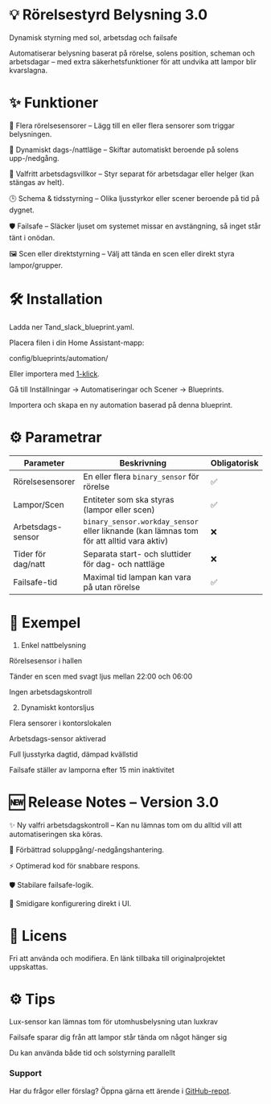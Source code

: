 # 💡 Rörelsestyrd Belysning 3.0

Dynamisk styrning med sol, arbetsdag och failsafe

Automatiserar belysning baserat på rörelse, solens position, scheman och arbetsdagar – med extra säkerhetsfunktioner för att undvika att lampor blir kvarslagna.

# ✨ Funktioner

🚶 Flera rörelsesensorer – Lägg till en eller flera sensorer som triggar belysningen.

🌅 Dynamiskt dags-/nattläge – Skiftar automatiskt beroende på solens upp-/nedgång.

📅 Valfritt arbetsdagsvillkor – Styr separat för arbetsdagar eller helger (kan stängas av helt).

🕒 Schema & tidsstyrning – Olika ljusstyrkor eller scener beroende på tid på dygnet.

🛡 Failsafe – Släcker ljuset om systemet missar en avstängning, så inget står tänt i onödan.

🖼 Scen eller direktstyrning – Välj att tända en scen eller direkt styra lampor/grupper.

# 🛠 Installation

Ladda ner Tand_slack_blueprint.yaml.

Placera filen i din Home Assistant-mapp:

config/blueprints/automation/

Eller importera med [1-klick](https://my.home-assistant.io/redirect/blueprint_import?blueprint_url=https://raw.githubusercontent.com/razzietheman/Avancerad-blueprint-for-belysning/main/Tand_slack_blueprint.yaml).

Gå till Inställningar → Automatiseringar och Scener → Blueprints.

Importera och skapa en ny automation baserad på denna blueprint.

# ⚙️ Parametrar

| Parameter           | Beskrivning                                                                 | Obligatorisk |
|--------------------|----------------------------------------------------------------------------|--------------|
| Rörelsesensorer     | En eller flera `binary_sensor` för rörelse                                  | ✅           |
| Lampor/Scen         | Entiteter som ska styras (lampor eller scen)                                | ✅           |
| Arbetsdags-sensor    | `binary_sensor.workday_sensor` eller liknande (kan lämnas tom för att alltid vara aktiv) | ❌           |
| Tider för dag/natt   | Separata start- och sluttider för dag- och nattläge                         | ❌           |
| Failsafe-tid         | Maximal tid lampan kan vara på utan rörelse                                 | ✅           |


# 📖 Exempel
1. Enkel nattbelysning

Rörelsesensor i hallen

Tänder en scen med svagt ljus mellan 22:00 och 06:00

Ingen arbetsdagskontroll

2. Dynamiskt kontorsljus

Flera sensorer i kontorslokalen

Arbetsdags-sensor aktiverad

Full ljusstyrka dagtid, dämpad kvällstid

Failsafe ställer av lamporna efter 15 min inaktivitet

# 🆕 Release Notes – Version 3.0

✨ Ny valfri arbetsdagskontroll – Kan nu lämnas tom om du alltid vill att automatiseringen ska köras.

🔄 Förbättrad soluppgång/-nedgångshantering.

⚡ Optimerad kod för snabbare respons.

🛡 Stabilare failsafe-logik.

🎯 Smidigare konfigurering direkt i UI.

# 📜 Licens

Fri att använda och modifiera. En länk tillbaka till originalprojektet uppskattas.

# ⚙ Tips

Lux-sensor kan lämnas tom för utomhusbelysning utan luxkrav

Failsafe sparar dig från att lampor står tända om något hänger sig

Du kan använda både tid och solstyrning parallellt

### Support  
Har du frågor eller förslag? Öppna gärna ett ärende i [GitHub-repot](https://github.com/razzietheman/Avancerad-blueprint-for-belysning).